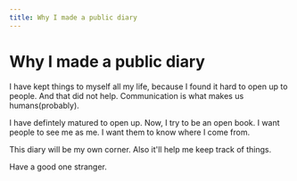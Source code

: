 ```yaml
---
title: Why I made a public diary
---
```


# Why I made a public diary

I have kept things to myself all my life, because I found it hard to open up to people.
And that did not help. Communication is what makes us humans(probably).

I have defintely matured to open up.
Now, I try to be an open book. I want people to see me as me. I want them to know where I come from.

This diary will be my own corner. Also it'll help me keep track of things.

Have a good one stranger.
